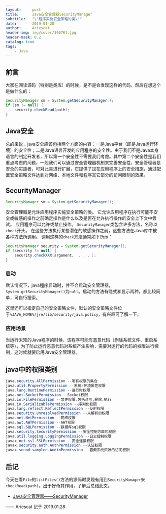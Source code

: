 ```yaml
---
layout:     post
title:      Java安全管理器SecurityManager
subtitle:   "\"程序实施安全策略的类\""
date:       2019-01-28
author:     Ariescat
header-img: img/cover/166761.jpg
header-mask: 0.2
catalog: true
tags:
    - Java
---
```


## 前言
大家在阅读源码（特别是类库）的时候，是不是会发现这样的代码，然后在想这个是做什么的：
```java
SecurityManager sm = System.getSecurityManager();
if (sm != null) {
    security.checkRead(path);
}
```
## Java安全
总的来说，java安全应该包括两个方面的内容：一是Java平台（即是Java运行环境）的安全性；二是Java语言开发的应用程序的安全性。由于我们不是Java本身语言的制定开发者，所以第一个安全性不需要我们考虑。其中第二个安全性是我们重点考虑的问题，一般我们可以通过安全管理器机制来完善安全性，安全管理器是安全的实施者，可对此类进行扩展，它提供了加在应用程序上的安全措施，通过配置安全策略文件达到对网络、本地文件和程序其它部分的访问限制的效果。

## SecurityManager
```java
SecurityManager sm = System.getSecurityManager();
```
安全管理器是允许应用程序实施安全策略的类。 它允许应用程序在执行可能不安全或敏感的操作之前确定操作是什么以及是否在允许执行操作的安全上下文中尝试。 应用程序可以允许或禁止操作。 
`SecurityManager`类包含许多方法，名称以`check`开头。 在这些方法执行某些潜在的敏感操作之前，这些方法在Java库中被各种方法所调用。 调用这样的`check`方法通常如下所示：
```java
SecurityManager security = System.getSecurityManager();
if (security != null) {
	security.checkXXX(argument,  . . . );
}
```
### 启动
默认情况下，java程序启动时，并不会启动安全管理器，`System.getSecurityManager()`为`null`。启动的方法有隐式和显示两种，都比较简单，可自行搜索。

这里还可以指定自己的安全策略文件，默认的安全策略文件位于`%JAVA_HOME%/jre/lib/security/java.policy`，有兴趣可了解一下。

### 应用场景
当运行未知的Java程序的时候，该程序可能有恶意代码（删除系统文件、重启系统等），为了防止运行恶意代码对系统产生影响，需要对运行的代码的权限进行控制，这时候就要启用Java安全管理器。

## java中的权限类别
```java
java.security.AllPermission --所有权限的集合 
java.util.PropertyPermission --系统/环境属性权限 
java.lang.RuntimePermission --运行时权限 
java.net.SocketPermission --Socket权限 
java.io.FilePermission --文件权限,包括读写,删除,执行 
java.io.SerializablePermission --序列化权限 
java.lang.reflect.ReflectPermission --反射权限 
java.security.UnresolvedPermission --未解析的权限 
java.net.NetPermission --网络权限 
java.awt.AWTPermission --AWT权限 
java.sql.SQLPermission --数据库sql权限 
java.security.SecurityPermission --安全控制方面的权限 
java.util.logging.LoggingPermission --日志控制权限 
javax.net.ssl.SSLPermission --安全连接权限 
javax.security.auth.AuthPermission --认证权限 
javax.sound.sampled.AudioPermission --音频系统资源的访问权限 
```
## 后记
今天在看`File`的`listFiles()`方法的源码时发现有用到`SecurityManager`来`checkRead(path)`，出于好奇其作用，了解后总结此文。

- [Java安全管理器——SecurityManager](https://blog.csdn.net/hjh200507609/article/details/50330773)

—— Ariescat 记于 2019.01.28